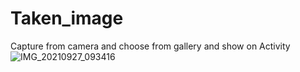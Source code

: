 # Taken_image
Capture from camera and choose from gallery and show on Activity
![IMG_20210927_093416](https://user-images.githubusercontent.com/81609614/134844534-4bd54118-259d-4c43-b662-1b4d2a7b7d10.jpg)

